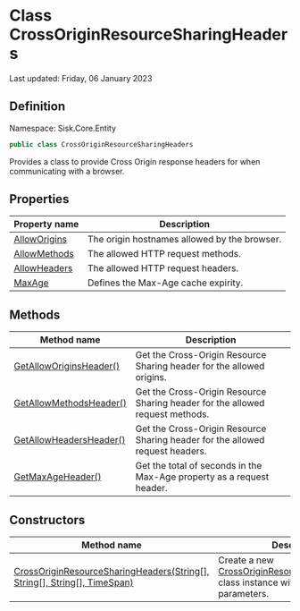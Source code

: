 # Class CrossOriginResourceSharingHeaders
Last updated: Friday, 06 January 2023

## Definition
Namespace: Sisk.Core.Entity

```csharp
public class CrossOriginResourceSharingHeaders
```

Provides a class to provide Cross Origin response headers for when communicating with a browser.

## Properties

| Property name | Description |
| --- | --- |
| [AllowOrigins](/spec/Sisk/Core/Entity/CrossOriginResourceSharingHeaders/AllowOrigins) | The origin hostnames allowed by the browser. | 
| [AllowMethods](/spec/Sisk/Core/Entity/CrossOriginResourceSharingHeaders/AllowMethods) | The allowed HTTP request methods. | 
| [AllowHeaders](/spec/Sisk/Core/Entity/CrossOriginResourceSharingHeaders/AllowHeaders) | The allowed HTTP request headers. | 
| [MaxAge](/spec/Sisk/Core/Entity/CrossOriginResourceSharingHeaders/MaxAge) | Defines the Max-Age cache expirity. | 

## Methods

| Method name | Description |
| --- | --- |
| [GetAllowOriginsHeader()](/spec/Sisk/Core/Entity/CrossOriginResourceSharingHeaders/GetAllowOriginsHeader--) | Get the Cross-Origin Resource Sharing header for the allowed origins. | 
| [GetAllowMethodsHeader()](/spec/Sisk/Core/Entity/CrossOriginResourceSharingHeaders/GetAllowMethodsHeader--) | Get the Cross-Origin Resource Sharing header for the allowed request methods. | 
| [GetAllowHeadersHeader()](/spec/Sisk/Core/Entity/CrossOriginResourceSharingHeaders/GetAllowHeadersHeader--) | Get the Cross-Origin Resource Sharing header for the allowed request headers. | 
| [GetMaxAgeHeader()](/spec/Sisk/Core/Entity/CrossOriginResourceSharingHeaders/GetMaxAgeHeader--) | Get the total of seconds in the Max-Age property as a request header. | 

## Constructors

| Method name | Description |
| --- | --- |
| [CrossOriginResourceSharingHeaders(String[], String[], String[], TimeSpan)](/spec/Sisk/Core/Entity/CrossOriginResourceSharingHeaders/_ctor--String[]-String[]-String[]-TimeSpan) | Create a new [CrossOriginResourceSharingHeaders](/spec/Sisk/Core/Entity/CrossOriginResourceSharingHeaders) class instance with given parameters. | 

